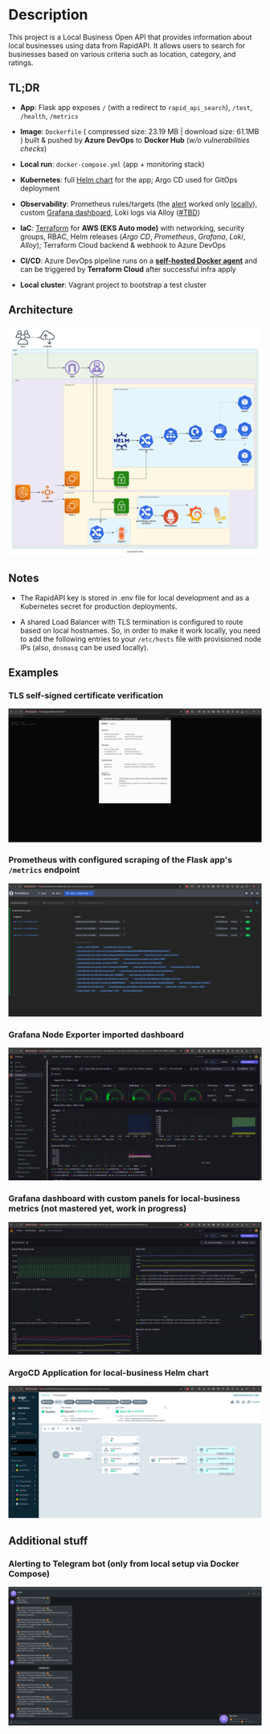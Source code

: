 # Description

This project is a Local Business Open API that provides information about local businesses using data from RapidAPI. It allows users to search for businesses based on various criteria such as location, category, and ratings.

## TL;DR

- **App**: Flask app exposes `/` (with a redirect to `rapid_api_search`), `/test`, `/health`, `/metrics`

- **Image**: `Dockerfile` ( compressed size: 23.19 MB | download size: 61.1MB ) built & pushed by **Azure DevOps** to **Docker Hub** (*w/o vulnerabilities checks*)

- **Local run**: `docker-compose.yml` (app + monitoring stack)

- **Kubernetes**: full [Helm chart](https://github.com/alakaganaguathoork/local-business/tree/main/helm/charts/local-business) for the app; Argo CD used for GitOps deployment

- **Observability**: Prometheus rules/targets (the [alert](https://github.com/alakaganaguathoork/local-business/blob/main/monitoring/prometheus/prometheus.rules.yml) worked only [locally](https://github.com/alakaganaguathoork/local-business/tree/main/monitoring/alertmanager)), custom [Grafana dashboard](https://github.com/alakaganaguathoork/local-business/blob/main/monitoring/grafana/dashboards/main.json), Loki logs via Alloy ([#TBD](https://github.com/alakaganaguathoork/local-business/blob/main/monitoring/alloy/config/config%2Calloy))

- **IaC**: [Terraform](https://github.com/alakaganaguathoork/local-business/tree/main/terraform) for **AWS (EKS Auto mode)** with networking, security groups, RBAC, Helm releases (*Argo CD*, *Prometheus*, *Grafana*, *Loki*, *Alloy*); Terraform Cloud backend & webhook to Azure DevOps

- **CI/CD**: Azure DevOps pipeline runs on a [**self-hosted Docker agent**](https://github.com/alakaganaguathoork/azure-pipelines-agent) and can be triggered by **Terraform Cloud** after successful infra apply

- **Local cluster**: Vagrant project to bootstrap a test cluster

## Architecture

![architecture](docs/architecture.png "Architecture")

## Notes

- The RapidAPI key is stored in .env file for local development and as a Kubernetes secret for production deployments.

- A shared Load Balancer with TLS termination is configured to route based on local hostnames. So, in order to make it work locally, you need to add the following entries to your `/etc/hosts` file with provisioned node IPs (also, `dnsmasq` can be used locally).

## Examples

### TLS self-signed certificate verification

![tls local-business](images/2025-10-28_03-35.png "TLS local-business")

### Prometheus with configured scraping of the Flask app's `/metrics` endpoint

![prom local-business](images/2025-10-28_12-49.png "Prom local-business")

### Grafana Node Exporter imported dashboard

![grafana node-exporter](images/2025-10-28_22-00.png "Grafana Node Exporter")

### Grafana dashboard with custom panels for local-business metrics (not mastered yet, work in progress)

![grafana local-business](images/2025-10-28_22-06.png "Grafana local-business")

### ArgoCD Application for local-business Helm chart

![argocd local-business](images/2025-10-27_19-22.png "ArgoCD local-business")

## Additional stuff

### Alerting to Telegram bot (only from local setup via **Docker Compose**)

![alertmanager telegram](images/2025-10-28_23-03.png "Alertmanager Telegram")
